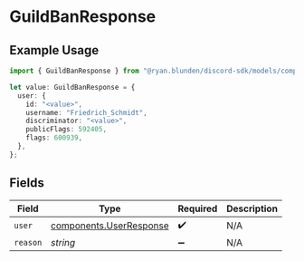 # GuildBanResponse

## Example Usage

```typescript
import { GuildBanResponse } from "@ryan.blunden/discord-sdk/models/components";

let value: GuildBanResponse = {
  user: {
    id: "<value>",
    username: "Friedrich_Schmidt",
    discriminator: "<value>",
    publicFlags: 592405,
    flags: 600939,
  },
};
```

## Fields

| Field                                                              | Type                                                               | Required                                                           | Description                                                        |
| ------------------------------------------------------------------ | ------------------------------------------------------------------ | ------------------------------------------------------------------ | ------------------------------------------------------------------ |
| `user`                                                             | [components.UserResponse](../../models/components/userresponse.md) | :heavy_check_mark:                                                 | N/A                                                                |
| `reason`                                                           | *string*                                                           | :heavy_minus_sign:                                                 | N/A                                                                |